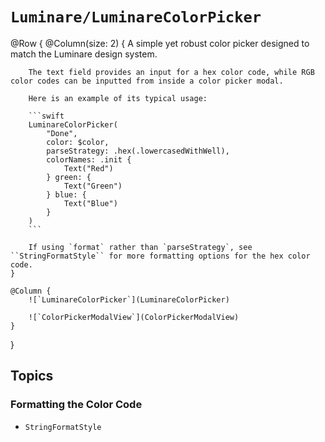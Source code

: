 # ``Luminare/LuminareColorPicker``

@Row {
    @Column(size: 2) {
        A simple yet robust color picker designed to match the Luminare design system.
        
        The text field provides an input for a hex color code, while RGB color codes can be inputted from inside a color picker modal.
        
        Here is an example of its typical usage:
        
        ```swift
        LuminareColorPicker(
            "Done",
            color: $color,
            parseStrategy: .hex(.lowercasedWithWell),
            colorNames: .init {
                Text("Red")
            } green: {
                Text("Green")
            } blue: {
                Text("Blue")
            }
        )
        ```
        
        If using `format` rather than `parseStrategy`, see ``StringFormatStyle`` for more formatting options for the hex color code.
    }

    @Column {
        ![`LuminareColorPicker`](LuminareColorPicker)
        
        ![`ColorPickerModalView`](ColorPickerModalView)
    }
}

## Topics

### Formatting the Color Code

- ``StringFormatStyle``
